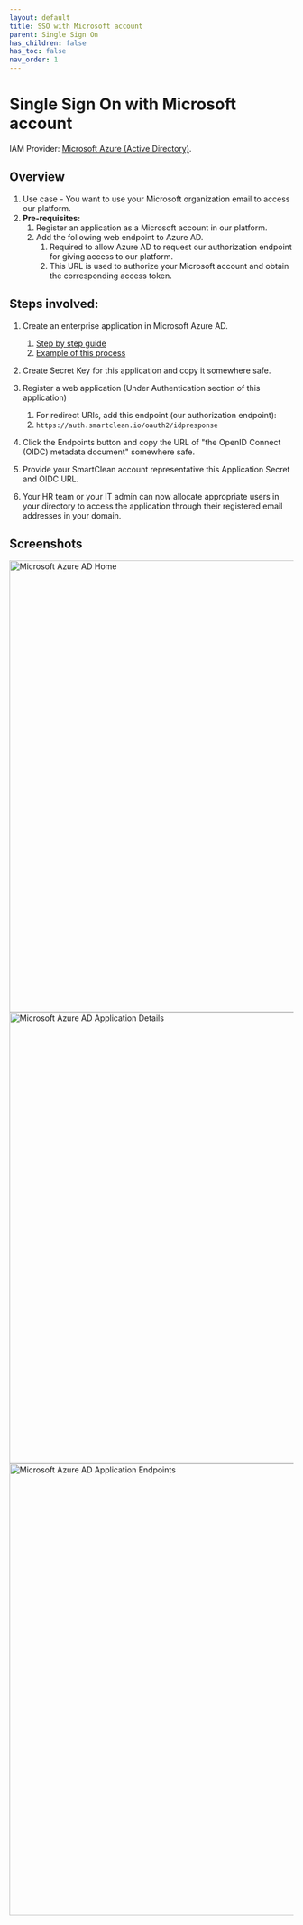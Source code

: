 ```yaml
---
layout: default
title: SSO with Microsoft account
parent: Single Sign On
has_children: false
has_toc: false
nav_order: 1
---
```


# Single Sign On with Microsoft account 
IAM Provider: [Microsoft Azure (Active Directory)](https://azure.microsoft.com/en-us/services/active-directory).

## Overview
1. Use case - You want to use your Microsoft organization email to access our platform. 
2. **Pre-requisites:** 
   1. Register an application as a Microsoft account in our platform.
   2. Add the following web endpoint to Azure AD.
      1. Required to allow Azure AD to request our authorization endpoint for giving access to our platform. 
      2. This URL is used to authorize your Microsoft account and obtain the corresponding access token.

## Steps involved:
1. Create an enterprise application in Microsoft Azure AD.
   1. [Step by step guide](https://docs.microsoft.com/en-us/azure/active-directory/develop/quickstart-register-app)
   2. [Example of this process](https://docs.microsoft.com/en-us/power-apps/developer/data-platform/walkthrough-register-app-azure-active-directory)

2. Create Secret Key for this application and copy it somewhere safe.

3. Register a web application (Under Authentication section of this application)
   1. For redirect URIs, add this endpoint (our authorization endpoint):
   2. `https://auth.smartclean.io/oauth2/idpresponse`

4. Click the Endpoints button and copy the URL of "the OpenID Connect (OIDC) metadata document" somewhere safe.

5. Provide your SmartClean account representative this Application Secret and OIDC URL.

6. Your HR team or your IT admin can now allocate appropriate users in your directory to access the application through their registered email addresses in your domain.

## Screenshots

<img alt="Microsoft Azure AD Home" src="https://www.smartclean.io/matrix/assets/common/images/IAM/OIDC-365-home.png" width="800"/>


<img alt="Microsoft Azure AD Application Details" src="https://www.smartclean.io/matrix/assets/common/images/IAM/OIDC-365-appdetails.png" width="800"/>


<img alt="Microsoft Azure AD Application Endpoints" src="https://www.smartclean.io/matrix/assets/common/images/IAM/OIDC-365-details.png" width="800"/>
